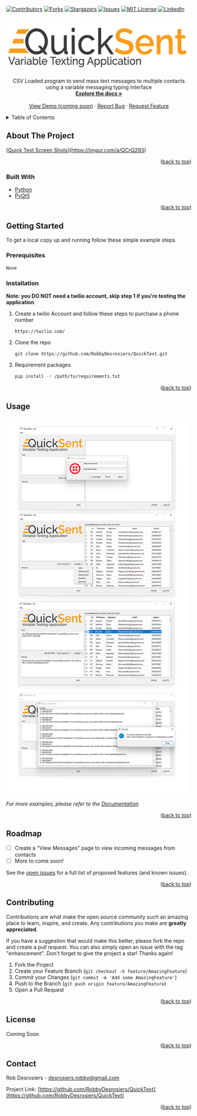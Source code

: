 <div id="top"></div>
<!--
*** Thanks for checking out the Best-README-Template. If you have a suggestion
*** that would make this better, please fork the repo and create a pull request
*** or simply open an issue with the tag "enhancement".
*** Don't forget to give the project a star!
*** Thanks again! Now go create something AMAZING! :D
-->



<!-- PROJECT SHIELDS -->
<!--
*** I'm using markdown "reference style" links for readability.
*** Reference links are enclosed in brackets [ ] instead of parentheses ( ).
*** See the bottom of this document for the declaration of the reference variables
*** for contributors-url, forks-url, etc. This is an optional, concise syntax you may use.
*** https://www.markdownguide.org/basic-syntax/#reference-style-links
-->
[![Contributors][contributors-shield]][contributors-url]
[![Forks][forks-shield]][forks-url]
[![Stargazers][stars-shield]][stars-url]
[![Issues][issues-shield]][issues-url]
[![MIT License][license-shield]][license-url]
[![LinkedIn][linkedin-shield]][linkedin-url]



<!-- PROJECT LOGO -->
<br />
<div align="center">
  <a href="https://github.com/RobbyDesrosiers/QuickText">
    <img src="ui/quicksent_logo.png" alt="Logo" height="130">
  </a>


  <p align="center">
    CSV Loaded program to send mass text messages to multiple contacts using a variable messaging typing interface
    <br />
    <a href="https://github.com/RobbyDesrosiers/QuickText"><strong>Explore the docs »</strong></a>
    <br />
    <br />
    <a href="https://youtube.com">View Demo (coming soon)</a>
    ·
    <a href="https://github.com/RobbyDesrosiers/QuickText/issues">Report Bug</a>
    ·
    <a href="https://github.com/RobbyDesrosiers/QuickText/issues">Request Feature</a>
  </p>
</div>



<!-- TABLE OF CONTENTS -->
<details>
  <summary>Table of Contents</summary>
  <ol>
    <li>
      <a href="#about-the-project">About The Project</a>
      <ul>
        <li><a href="#built-with">Built With</a></li>
      </ul>
    </li>
    <li>
      <a href="#getting-started">Getting Started</a>
      <ul>
        <li><a href="#prerequisites">Prerequisites</a></li>
        <li><a href="#installation">Installation</a></li>
      </ul>
    </li>
    <li><a href="#usage">Usage</a></li>
    <li><a href="#roadmap">Roadmap</a></li>
    <li><a href="#contributing">Contributing</a></li>
    <li><a href="#license">License</a></li>
    <li><a href="#contact">Contact</a></li>
    <li><a href="#acknowledgments">Acknowledgments</a></li>
  </ol>
</details>



<!-- ABOUT THE PROJECT -->
## About The Project

[[Quick Text Screen Shots][product-screenshot]](https://imgur.com/a/QCrQ293)


<p align="right">(<a href="#top">back to top</a>)</p>



### Built With

* [Python](https://python.org/)
* [PyQt5](https://riverbankcomputing.com/software/pyqt/intro)

<p align="right">(<a href="#top">back to top</a>)</p>



<!-- GETTING STARTED -->
## Getting Started

To get a local copy up and running follow these simple example steps.

### Prerequisites

  ```sh
  None
  ```

### Installation

**Note: you DO NOT need a twilio account, skip step 1 if you're testing the application**
1. Create a twilio Account and follow these steps to purchase a phone number
    ```
    https://twilio.com/
    ```
2. Clone the repo
    ```
    git clone https://github.com/RobbyDesrosiers/QuickText.git
    ```
5. Requirement packages
   ```sh
   pip install -r /path/to/requirements.txt
   ```

<p align="right">(<a href="#top">back to top</a>)</p>



<!-- USAGE EXAMPLES -->
## Usage

<img src="images/screenshots.png" alt="Screenshots of program interface">

_For more examples, please refer to the [Documentation](https://github.com/RobbyDesrosiers/QuickText)_

<p align="right">(<a href="#top">back to top</a>)</p>



<!-- ROADMAP -->
## Roadmap

- [ ] Create a "View Messages" page to view incoming messages from contacts
- [ ] More to come soon!

See the [open issues](https://github.com/RobbyDesrosiers/QuickText/issues) for a full list of proposed features (and known issues).

<p align="right">(<a href="#top">back to top</a>)</p>



<!-- CONTRIBUTING -->
## Contributing

Contributions are what make the open source community such an amazing place to learn, inspire, and create. Any contributions you make are **greatly appreciated**.

If you have a suggestion that would make this better, please fork the repo and create a pull request. You can also simply open an issue with the tag "enhancement".
Don't forget to give the project a star! Thanks again!

1. Fork the Project
2. Create your Feature Branch (`git checkout -b feature/AmazingFeature`)
3. Commit your Changes (`git commit -m 'Add some AmazingFeature'`)
4. Push to the Branch (`git push origin feature/AmazingFeature`)
5. Open a Pull Request

<p align="right">(<a href="#top">back to top</a>)</p>



<!-- LICENSE -->
## License

Coming Soon

<p align="right">(<a href="#top">back to top</a>)</p>



<!-- CONTACT -->
## Contact

Rob Desrosiers - desrosiers.robby@gmail.com

Project Link: [https://github.com/RobbyDesrosiers/QuickText](https://github.com/RobbyDesrosiers/QuickText)

<p align="right">(<a href="#top">back to top</a>)</p>



<!-- MARKDOWN LINKS & IMAGES -->
<!-- https://www.markdownguide.org/basic-syntax/#reference-style-links -->
[contributors-shield]: https://img.shields.io/github/contributors/github_username/repo_name.svg?style=for-the-badge
[contributors-url]: https://github.com/github_username/repo_name/graphs/contributors
[forks-shield]: https://img.shields.io/github/forks/github_username/repo_name.svg?style=for-the-badge
[forks-url]: https://github.com/github_username/repo_name/network/members
[stars-shield]: https://img.shields.io/github/stars/github_username/repo_name.svg?style=for-the-badge
[stars-url]: https://github.com/github_username/repo_name/stargazers
[issues-shield]: https://img.shields.io/github/issues/github_username/repo_name.svg?style=for-the-badge
[issues-url]: https://github.com/github_username/repo_name/issues
[license-shield]: https://img.shields.io/github/license/github_username/repo_name.svg?style=for-the-badge
[license-url]: https://github.com/github_username/repo_name/blob/master/LICENSE.txt
[linkedin-shield]: https://img.shields.io/badge/-LinkedIn-black.svg?style=for-the-badge&logo=linkedin&colorB=555
[linkedin-url]: https://linkedin.com/in/linkedin_username
[product-screenshot]: images/screenshot.png
